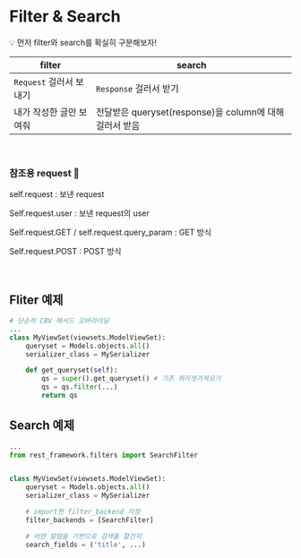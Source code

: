 # Filter & Search

:bulb: 먼저 filter와 search를 확실히 구분해보자!

|filter|search|
|---|---|
|`Request` 걸러서 보내기|`Response` 걸러서 받기|
|내가 작성한 글만 보여줘|전달받은 queryset(response)을 column에 대해 걸러서 받음|

<br>

### 참조용 request :rocket:

self.request : 보낸 request

Self.request.user : 보낸 request의 user

Self.request.GET / self.request.query_param : GET 방식

Self.request.POST : POST 방식

<br>

## Fliter 예제
```python
# 단순히 CBV 메서드 오버라이딩
...
class MyViewSet(viewsets.ModelViewSet):
    queryset = Models.objects.all()
    serializer_class = MySerializer

    def get_queryset(self):
        qs = super().get_queryset() # 기존 쿼리셋가져오기
        qs = qs.filter(...)
        return qs
```

## Search 예제
```python
...
from rest_framework.filters import SearchFilter


class MyViewSet(viewsets.ModelViewSet):
    queryset = Models.objects.all()
    serializer_class = MySerializer

    # import한 filter_backend 지정
    filter_backends = [SearchFilter] 

    # 어떤 칼럼을 기반으로 검색을 할건지
    search_fields = ('title', ...)
```
